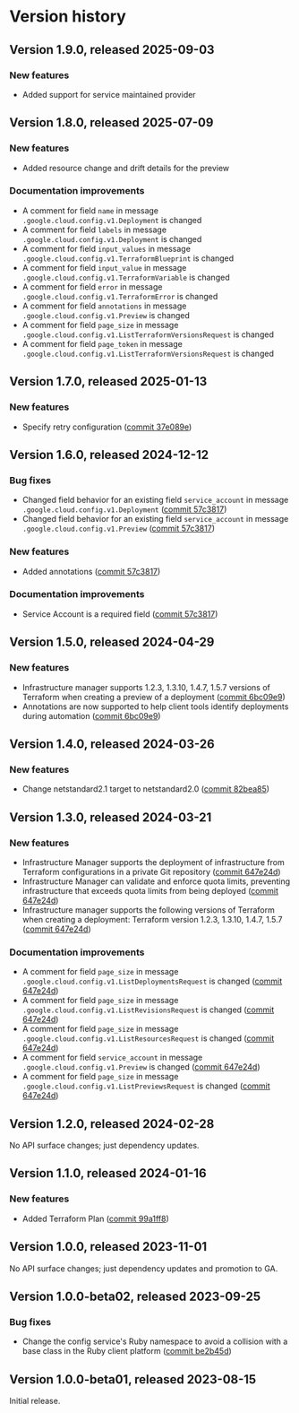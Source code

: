 # Version history

## Version 1.9.0, released 2025-09-03

### New features

- Added support for service maintained provider

## Version 1.8.0, released 2025-07-09

### New features

- Added resource change and drift details for the preview

### Documentation improvements

- A comment for field `name` in message `.google.cloud.config.v1.Deployment` is changed
- A comment for field `labels` in message `.google.cloud.config.v1.Deployment` is changed
- A comment for field `input_values` in message `.google.cloud.config.v1.TerraformBlueprint` is changed
- A comment for field `input_value` in message `.google.cloud.config.v1.TerraformVariable` is changed
- A comment for field `error` in message `.google.cloud.config.v1.TerraformError` is changed
- A comment for field `annotations` in message `.google.cloud.config.v1.Preview` is changed
- A comment for field `page_size` in message `.google.cloud.config.v1.ListTerraformVersionsRequest` is changed
- A comment for field `page_token` in message `.google.cloud.config.v1.ListTerraformVersionsRequest` is changed

## Version 1.7.0, released 2025-01-13

### New features

- Specify retry configuration ([commit 37e089e](https://github.com/googleapis/google-cloud-dotnet/commit/37e089ea191718875a26126e3e572264a7ff244c))

## Version 1.6.0, released 2024-12-12

### Bug fixes

- Changed field behavior for an existing field `service_account` in message `.google.cloud.config.v1.Deployment` ([commit 57c3817](https://github.com/googleapis/google-cloud-dotnet/commit/57c3817524f12a40c5756fa6820df75c5a92a90f))
- Changed field behavior for an existing field `service_account` in message `.google.cloud.config.v1.Preview` ([commit 57c3817](https://github.com/googleapis/google-cloud-dotnet/commit/57c3817524f12a40c5756fa6820df75c5a92a90f))

### New features

- Added annotations ([commit 57c3817](https://github.com/googleapis/google-cloud-dotnet/commit/57c3817524f12a40c5756fa6820df75c5a92a90f))

### Documentation improvements

- Service Account is a required field ([commit 57c3817](https://github.com/googleapis/google-cloud-dotnet/commit/57c3817524f12a40c5756fa6820df75c5a92a90f))

## Version 1.5.0, released 2024-04-29

### New features

- Infrastructure manager supports 1.2.3, 1.3.10, 1.4.7, 1.5.7 versions of Terraform when creating a preview of a deployment ([commit 6bc09e9](https://github.com/googleapis/google-cloud-dotnet/commit/6bc09e9f58284ac8a8c7ed69970e1f86de16b447))
- Annotations are now supported to help client tools identify deployments during automation ([commit 6bc09e9](https://github.com/googleapis/google-cloud-dotnet/commit/6bc09e9f58284ac8a8c7ed69970e1f86de16b447))

## Version 1.4.0, released 2024-03-26

### New features

- Change netstandard2.1 target to netstandard2.0 ([commit 82bea85](https://github.com/googleapis/google-cloud-dotnet/commit/82bea850661975b9750ac30753528cc9d2e05240))

## Version 1.3.0, released 2024-03-21

### New features

- Infrastructure Manager supports the deployment of infrastructure from Terraform configurations in a private Git repository ([commit 647e24d](https://github.com/googleapis/google-cloud-dotnet/commit/647e24d9395300fd1ed5d9d5fa7abf7ac507ea01))
- Infrastructure Manager can validate and enforce quota limits, preventing infrastructure that exceeds quota limits from being deployed ([commit 647e24d](https://github.com/googleapis/google-cloud-dotnet/commit/647e24d9395300fd1ed5d9d5fa7abf7ac507ea01))
- Infrastructure manager supports the following versions of Terraform when creating a deployment: Terraform version 1.2.3, 1.3.10, 1.4.7, 1.5.7 ([commit 647e24d](https://github.com/googleapis/google-cloud-dotnet/commit/647e24d9395300fd1ed5d9d5fa7abf7ac507ea01))

### Documentation improvements

- A comment for field `page_size` in message `.google.cloud.config.v1.ListDeploymentsRequest` is changed ([commit 647e24d](https://github.com/googleapis/google-cloud-dotnet/commit/647e24d9395300fd1ed5d9d5fa7abf7ac507ea01))
- A comment for field `page_size` in message `.google.cloud.config.v1.ListRevisionsRequest` is changed ([commit 647e24d](https://github.com/googleapis/google-cloud-dotnet/commit/647e24d9395300fd1ed5d9d5fa7abf7ac507ea01))
- A comment for field `page_size` in message `.google.cloud.config.v1.ListResourcesRequest` is changed ([commit 647e24d](https://github.com/googleapis/google-cloud-dotnet/commit/647e24d9395300fd1ed5d9d5fa7abf7ac507ea01))
- A comment for field `service_account` in message `.google.cloud.config.v1.Preview` is changed ([commit 647e24d](https://github.com/googleapis/google-cloud-dotnet/commit/647e24d9395300fd1ed5d9d5fa7abf7ac507ea01))
- A comment for field `page_size` in message `.google.cloud.config.v1.ListPreviewsRequest` is changed ([commit 647e24d](https://github.com/googleapis/google-cloud-dotnet/commit/647e24d9395300fd1ed5d9d5fa7abf7ac507ea01))

## Version 1.2.0, released 2024-02-28

No API surface changes; just dependency updates.

## Version 1.1.0, released 2024-01-16

### New features

- Added Terraform Plan ([commit 99a1ff8](https://github.com/googleapis/google-cloud-dotnet/commit/99a1ff8251389867da1c31bd91e525408b69a6a3))

## Version 1.0.0, released 2023-11-01

No API surface changes; just dependency updates and promotion to GA.

## Version 1.0.0-beta02, released 2023-09-25

### Bug fixes

- Change the config service's Ruby namespace to avoid a collision with a base class in the Ruby client platform ([commit be2b45d](https://github.com/googleapis/google-cloud-dotnet/commit/be2b45d71ea18d2614a2ff555160ee2d1a507c1d))

## Version 1.0.0-beta01, released 2023-08-15

Initial release.
